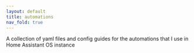 ```yaml
---
layout: default
title: automations
nav_fold: true
---
```


A collection of yaml files and config guides for the automations that I use in Home Assistant OS instance
